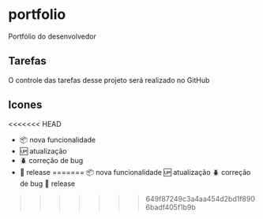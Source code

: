 # portfolio

Portfólio do desenvolvedor

## Tarefas

O controle das tarefas desse projeto será realizado no GitHub

## Icones

<<<<<<< HEAD
- :package: nova funcionalidade
- :up: atualização
- :beetle: correção de bug
- :checkered_flag: release
=======
:package: nova funcionalidade
:up: atualização
:beetle: correção de bug
:checkered_flag: release
>>>>>>> 649f87249c3a4aa454d2bd1f8906badf405f1b9b

